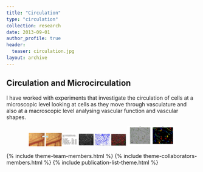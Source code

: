 ```yaml
---
title: "Circulation"
type: "circulation"
collection: research
date: 2013-09-01
author_profile: true
header:
  teaser: circulation.jpg
layout: archive
---
```


<h2> Circulation and Microcirculation </h2>

I have worked with experiments that investigate the circulation of cells at a microscopic level looking at cells as they move through vasculature and also at a macroscopic level analysing vascular function and vascular shapes.



<div style="text-align: center">
<img src='tracing2.png' style='width: 25%'>
<img src='r50_proj_seg_tra.jpg' style='width: 25%'>
<img src='Figure6CD31.jpg' style='width: 25%'>

</div>

{% include theme-team-members.html %}
{% include theme-collaborators-members.html %}
{% include publication-list-theme.html %}
